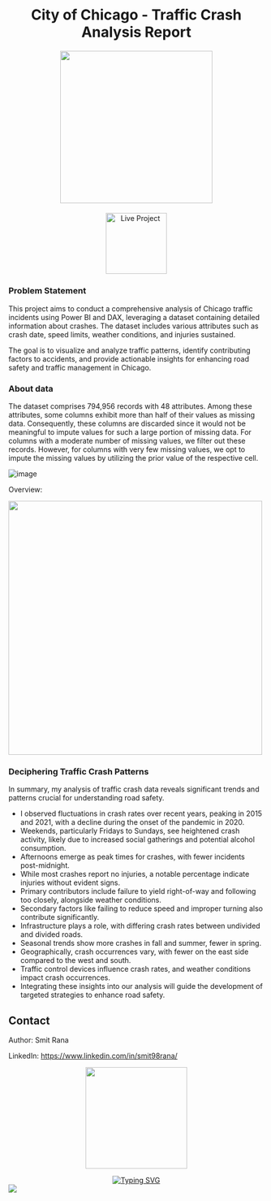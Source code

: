 <h1 align="center"> City of Chicago - Traffic Crash Analysis Report </h1>

####

<p align="center">
  <img src="https://github.com/gentallman/Traffic_Crash_Chicago/assets/78334851/057e9d4c-98eb-4575-8f5e-d0ea675a2b6f" width="300">
</p>

####

<p align="center">
<a href="https://app.powerbi.com/view?r=eyJrIjoiNmZmMmFhZWEtYTAyMy00ZGY2LTg5N2MtYWIyNzVkZTk0ZDAzIiwidCI6IjNmMTcwMmFmLTNmNGUtNDk1ZS04YzhiLTEzNzIxZjM5YjFiMCJ9">
    <img src="https://github.com/user-attachments/assets/eb030d5f-8bb3-458e-9a2b-3c13a455c662" alt="Live Project" width="120">
</a>
</p>

####

### Problem Statement

This project aims to conduct a comprehensive analysis of Chicago traffic incidents using Power BI and DAX, leveraging a dataset containing detailed information about crashes. The dataset includes various attributes such as crash date, speed limits, weather conditions, and injuries sustained. 

The goal is to visualize and analyze traffic patterns, identify contributing factors to accidents, and provide actionable insights for enhancing road safety and traffic management in Chicago.

### About data

The dataset comprises 794,956 records with 48 attributes. Among these attributes, some columns exhibit more than half of their values as missing data. Consequently, these columns are discarded since it would not be meaningful to impute values for such a large portion of missing data. 
For columns with a moderate number of missing values, we filter out these records. 
However, for columns with very few missing values, we opt to impute the missing values by utilizing the prior value of the respective cell.

![image](https://github.com/gentallman/Traffic_Crash_Chicago/assets/78334851/0ca2f4ae-a8bc-4630-8a8d-3875d2cd695c)

Overview:

<p align="left">
  <img src="https://github.com/gentallman/Traffic_Crash_Chicago/assets/78334851/be9e1503-4229-444e-b7cc-26929f1fcdeb" width="500">
</p>

### Deciphering Traffic Crash Patterns
In summary, my analysis of traffic crash data reveals significant trends and patterns crucial for understanding road safety. 
- I observed fluctuations in crash rates over recent years, peaking in 2015 and 2021, with a decline during the onset of the pandemic in 2020.
- Weekends, particularly Fridays to Sundays, see heightened crash activity, likely due to increased social gatherings and potential alcohol consumption.
- Afternoons emerge as peak times for crashes, with fewer incidents post-midnight.
- While most crashes report no injuries, a notable percentage indicate injuries without evident signs.
- Primary contributors include failure to yield right-of-way and following too closely, alongside weather conditions.
- Secondary factors like failing to reduce speed and improper turning also contribute significantly.
- Infrastructure plays a role, with differing crash rates between undivided and divided roads.
- Seasonal trends show more crashes in fall and summer, fewer in spring.
- Geographically, crash occurrences vary, with fewer on the east side compared to the west and south.
- Traffic control devices influence crash rates, and weather conditions impact crash occurrences.
- Integrating these insights into our analysis will guide the development of targeted strategies to enhance road safety.


## Contact

Author: Smit Rana

LinkedIn: https://www.linkedin.com/in/smit98rana/

<p align="center">
	<img src="https://user-images.githubusercontent.com/74038190/214644145-264f4759-7633-441e-9d67-d8dda9d50d26.gif" width="200">
</p>

<div align="center">
  <a href="https://git.io/typing-svg">
    <img src="https://readme-typing-svg.demolab.com?font=Fira+Code&pause=1000&center=true&vCenter=true&random=true&width=435&lines=I+hope+this+work+serves+you+well!" alt="Typing SVG" />
  </a>
</div>

<img src="https://user-images.githubusercontent.com/74038190/212284100-561aa473-3905-4a80-b561-0d28506553ee.gif" >
